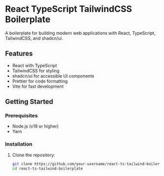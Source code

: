 # React TypeScript TailwindCSS Boilerplate

A boilerplate for building modern web applications with React, TypeScript, TailwindCSS, and shadcn/ui.

## Features

-   React with TypeScript
-   TailwindCSS for styling
-   shadcn/ui for accessible UI components
-   Prettier for code formatting
-   Vite for fast development

## Getting Started

### Prerequisites

-   Node.js (v18 or higher)
-   Yarn

### Installation

1. Clone the repository:
    ```bash
    git clone https://github.com/your-username/react-ts-tailwind-boilerplate.git
    cd react-ts-tailwind-boilerplate
    ```

